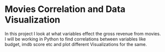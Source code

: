 # Movies Correlation and Data Visualization
In this project I look at what variables effect the gross revenue from movies. 
I will be working in Python to find correlations between variables like budget, imdb score etc and plot different Visualizations for the same. 
